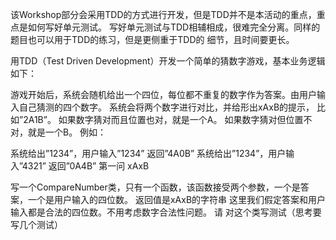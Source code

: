 该Workshop部分会采用TDD的方式进行开发，但是TDD并不是本活动的重点，重点是如何写好单元测试。
 写好单元测试与TDD相辅相成，很难完全分离。同样的题目也可以用于TDD的练习，但是更侧重于TDD的
 细节，且时间要更长。

用TDD（Test Driven Development）开发一个简单的猜数字游戏，基本业务逻辑如下：

游戏开始后，系统会随机给出一个四位，每位都不重复的数字作为答案。由用户输入自己猜测的四个数字。
系统会将两个数字进行对比，并给形出xAxB的提示， 比如”2A1B”。
如果数字猜对而且位置也对，就是一个A。
如果数字猜对但位置不对，就是一个B。
例如：

系统给出”1234”，用户输入”1234”
返回”4A0B”
系统给出”1234”，用户输入”4321”
返回”0A4B”
第一问 xAxB

写一个CompareNumber类，只有一个函数，该函数接受两个参数，一个是答案，一个是用户输入的四位数。
返回值是xAxB的字符串 这里我们假定答案和用户输入都是合法的四位数。不用考虑数字合法性问题。 请
对这个类写测试（思考要写几个测试）